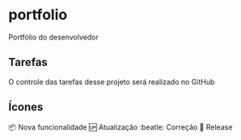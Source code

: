 # portfolio
Portfólio do desenvolvedor

## Tarefas
O controle das tarefas desse projeto será realizado no GitHub

## Ícones

:package: Nova funcionalidade
:up: Atualização
:beatle: Correção
:checkered_flag: Release